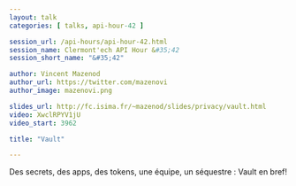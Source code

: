 ```yaml
---
layout: talk
categories: [ talks, api-hour-42 ]

session_url: /api-hours/api-hour-42.html
session_name: Clermont'ech API Hour &#35;42
session_short_name: "&#35;42"

author: Vincent Mazenod
author_url: https://twitter.com/mazenovi
author_image: mazenovi.png

slides_url: http://fc.isima.fr/~mazenod/slides/privacy/vault.html
video: XwclRPYV1jU
video_start: 3962

title: "Vault"

---
```


Des secrets, des apps, des tokens, une équipe, un séquestre : Vault en bref!
